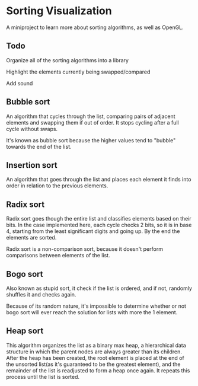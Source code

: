 # Sorting Visualization

A miniproject to learn more about sorting algorithms, as well as OpenGL.

## Todo

Organize all of the sorting algorithms into a library

Highlight the elements currently being swapped/compared

Add sound

## Bubble sort

An algorithm that cycles through the list, comparing pairs of adjacent elements and swapping them if out of order. It stops cycling after a full cycle without swaps.

It's known as bubble sort because the higher values tend to "bubble" towards the end of the list.

## Insertion sort

An algorithm that goes through the list and places each element it finds into order in relation to the previous elements.

## Radix sort

Radix sort goes though the entire list and classifies elements based on their bits. In the case implemented here, each cycle checks 2 bits, so it is in base 4, starting from the least significant digits and going up. By the end the elements are sorted.

Radix sort is a non-comparison sort, because it doesn't perform comparisons between elements of the list.

## Bogo sort

Also known as stupid sort, it check if the list is ordered, and if not, randomly shuffles it and checks again.

Because of its random nature, it's impossible to determine whether or not bogo sort will ever reach the solution for lists with more the 1 element.

## Heap sort

This algorithm organizes the list as a binary max heap, a hierarchical data structure in which the parent nodes are always greater than its children. After the heap has been created, the root element is placed at the end of the unsorted list(as it's guaranteed to be the greatest element), and the remainder of the list is readjusted to form a heap once again. It repeats this process until the list is sorted.
